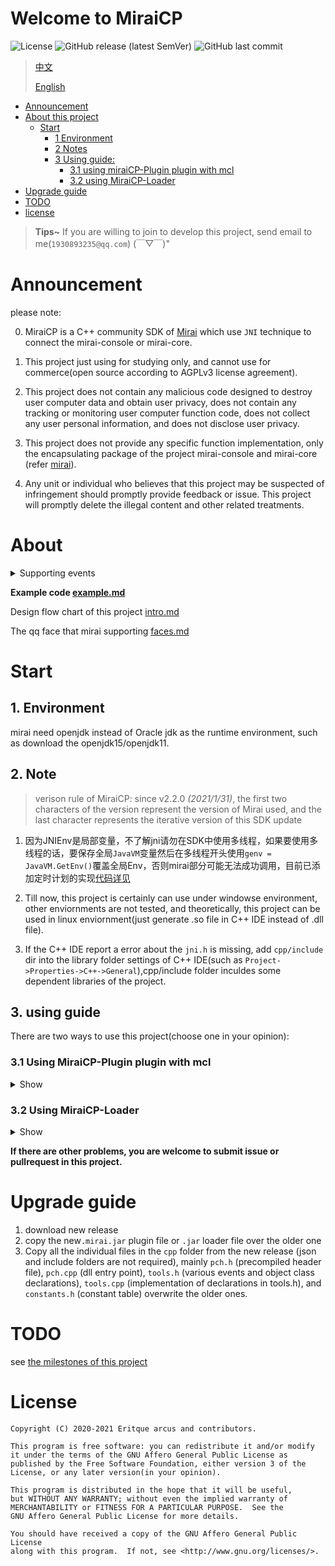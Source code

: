 # Welcome to MiraiCP
![License](https://img.shields.io/github/license/Nambers/MiraiCP)  ![GitHub release (latest SemVer)](https://img.shields.io/github/v/release/Nambers/MiraiCP) ![GitHub last commit](https://img.shields.io/github/last-commit/Nambers/MiraiCP)

>[中文](https://github.com/Nambers/MiraiCP/blob/master/README.md)
>
>[English](https://github.com/Nambers/MiraiCP/blob/master/README_en.md)

* [Announcement](#Announcement)
* [About this project](#About)
  * [Start](#Start)
    * [1 Environment](#1-Environment)
    * [2 Notes](#2-Note)
    * [3 Using guide:](#3-Using-Guide)
      * [3\.1 using miraiCP-Plugin plugin with mcl](#31-using-MiraiCP-Plugin-plugin-with-mcl)
      * [3\.2 using MiraiCP-Loader](#32-using-MiraiCP-Loader)
* [Upgrade guide](#upgrade-guide)
* [TODO](#todo)
* [license](#license)
> **Tips~**
> If you are willing to join to develop this project, send email to me(`1930893235@qq.com`) (￣▽￣)"
# Announcement
please note:

0. MiraiCP is a C++ community SDK of [Mirai](https://github.com/mamoe/mirai) which use `JNI` technique to connect the mirai-console or mirai-core.

1. This project just using for studying only, and cannot use for commerce(open source according to AGPLv3 license agreement).

2. This project does not contain any malicious code designed to destroy user computer data and obtain user privacy, does not contain any tracking or monitoring user computer function code, does not collect any user personal information, and does not disclose user privacy.

3. This project does not provide any specific function implementation, only the encapsulating package of the project mirai-console and mirai-core (refer [mirai](https://github.com/mamoe/mirai)).

4. Any unit or individual who believes that this project may be suspected of infringement should promptly provide feedback or issue. This project will promptly delete the illegal content and other related treatments.

# About

<details>
<summary>Supporting events</summary>

You can see all this content in[Config.kt](https://github.com/Nambers/MiraiCP/blob/master/loader/src/main/kotlin/Config.kt)
  
| Event description                                            | method name           |
|--------------------------------------------------------------|-----------------------|
| Group Message Event                                          | GroupMessageEvent     |
| Friend Message Event                                         | PrivateMessageEvent   |
| New Friend Request                                           | NewFriendRequestEvent |
| New Group Invite                                             | GroupInviteEvent      |
| New group member join                                        | MemberJoinEvent       |
| group member leave                                           | MemberLeaveEvent      |
| Message recall                                               | RecallEvent           |
| Timed out event(when the time of a registered time task out) | SchedulingEvent       |

</details>

**Example code [example.md](https://github.com/Nambers/MiraiCP/blob/master/doc/example.md)**

Design flow chart of this project [intro.md](https://github.com/Nambers/MiraiCP/blob/master/doc/intro.md)

The qq face that mirai supporting [faces.md](https://github.com/Nambers/MiraiCP/blob/master/doc/faces.md)

# Start

## 1. Environment
mirai need openjdk instead of Oracle jdk as the runtime environment, such as download the openjdk15/openjdk11.

## 2. Note

> verison rule of MiraiCP: since v2.2.0 *(2021/1/31)*, the first two characters of the version represent the version of Mirai used, and the last character represents the iterative version of this SDK update

1. 因为JNIEnv是局部变量，不了解jni请勿在SDK中使用多线程，如果要使用多线程的话，要保存全局`JavaVM`变量然后在多线程开头使用`genv = JavaVM.GetEnv()`覆盖全局Env，否则mirai部分可能无法成功调用，目前已添加定时计划的实现[代码详见](https://github.com/Nambers/MiraiCP/blob/master/doc/example.md#%E6%89%A7%E8%A1%8C%E5%AE%9A%E6%97%B6%E4%BB%BB%E5%8A%A1)

2. Till now, this project is certainly can use under windowse environment, other enviornments are not tested, and theoretically, this project can be used in linux enviornment(just generate .so file in C++ IDE instead of .dll file).

3. If the C++ IDE report a error about the `jni.h` is missing, add `cpp/include` dir into the library folder settings of C++ IDE(such as `Project->Properties->C++->General`),cpp/include folder inculdes some dependent libraries of the project.

## 3. using guide
There are two ways to use this project(choose one in your opinion):
### 3.1 Using MiraiCP-Plugin plugin with mcl
<details>
<summary>Show</summary>
	
0. download the official plugin loader(mcl), url -> [my backup](https://github.com/Nambers/MiraiEXE) or [official url](https://github.com/iTXTech/mirai-console-loader/)
1. download the MiraiCP-Plugin.7z of the release and unzip
2. copy the `.jar` file in the root of the package
3. open the .sln file in the `cpp` folder to open the C++ project
4. write your own code in `procession.cpp`
5. generate the .dll file
6. copy the .dll file
7. open the mcl folder(download in step 1)
8. paste the `.jar`(in the step 2) into the `plugin` folder in the mcl
9. run the mcl once, ignoring the repoting error in mcl and do not sign in(to generate the data folder in mcl).
10. open the `data/miraiCP` path(the name may change) and paste the .dll file(in the step 6)
	**OR**paste the .dll file in any path and create a file named `miraicp.txt` in `data/miraiCP` folder with the path of your .dll file path
11. run the mcl

</details>

### 3.2 Using MiraiCP-Loader

<details>
<summary>Show</summary>
	
1. download MiraiCP-Loader.7z in the release of this project
2. open the .sln file in `cpp` folder to open the C++ project
3. in `procession.cpp` file write your code
4. generate .dll file
5. copy the `.dll` file in `cpp/x64/Release/` or `cpp/x64/Debug`
6. change the code in `run.bat` in format \[qq number, password, path of .dll(in step 5 and absolute path or relative path can be used),1 or 0(optional, represent the loader will check of new version or not)\], such as `java -jar MiraiCP-Loader.jar 111 aaa D:\temp\mirai-demo.dll 1`
7. run the run.bat

</details>

**If there are other problems, you are welcome to submit issue or pullrequest in this project.**

# Upgrade guide
1. download new release
2. copy the new`.mirai.jar` plugin file or `.jar` loader file over the older one
3. Copy all the individual files in the `cpp` folder from the new release (json and include folders are not required), mainly `pch.h` (precompiled header file), `pch.cpp` (dll entry point), `tools.h` (various events and object class declarations), `tools.cpp` (implementation of declarations in tools.h), and `constants.h` (constant table) overwrite the older ones.
# TODO
see [the milestones of this project](https://github.com/Nambers/MiraiCP/milestones)

# License
```
Copyright (C) 2020-2021 Eritque arcus and contributors.

This program is free software: you can redistribute it and/or modify
it under the terms of the GNU Affero General Public License as
published by the Free Software Foundation, either version 3 of the
License, or any later version(in your opinion).

This program is distributed in the hope that it will be useful,
but WITHOUT ANY WARRANTY; without even the implied warranty of
MERCHANTABILITY or FITNESS FOR A PARTICULAR PURPOSE.  See the
GNU Affero General Public License for more details.

You should have received a copy of the GNU Affero General Public License
along with this program.  If not, see <http://www.gnu.org/licenses/>.
```
